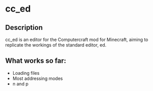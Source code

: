 # cc_ed
## Description
cc_ed is an editor for the Computercraft mod for Minecraft, aiming to replicate the workings of the standard editor, ed.

## What works so far:
- Loading files
- Most addressing modes
- n and p
